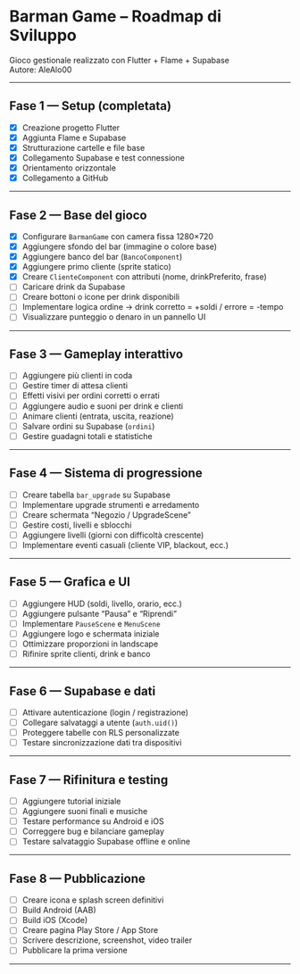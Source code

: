 # Barman Game – Roadmap di Sviluppo
Gioco gestionale realizzato con Flutter + Flame + Supabase  
Autore: AleAlo00

---

## Fase 1 — Setup (completata)
- [x] Creazione progetto Flutter  
- [x] Aggiunta Flame e Supabase  
- [x] Strutturazione cartelle e file base  
- [x] Collegamento Supabase e test connessione  
- [x] Orientamento orizzontale  
- [x] Collegamento a GitHub  

---

## Fase 2 — Base del gioco
- [x] Configurare `BarmanGame` con camera fissa 1280×720  
- [x] Aggiungere sfondo del bar (immagine o colore base)  
- [x] Aggiungere banco del bar (`BancoComponent`)  
- [x] Aggiungere primo cliente (sprite statico)  
- [x] Creare `ClienteComponent` con attributi (nome, drinkPreferito, frase)  
- [ ] Caricare drink da Supabase  
- [ ] Creare bottoni o icone per drink disponibili  
- [ ] Implementare logica ordine → drink corretto = +soldi / errore = -tempo  
- [ ] Visualizzare punteggio o denaro in un pannello UI  

---

## Fase 3 — Gameplay interattivo
- [ ] Aggiungere più clienti in coda  
- [ ] Gestire timer di attesa clienti  
- [ ] Effetti visivi per ordini corretti o errati  
- [ ] Aggiungere audio e suoni per drink e clienti  
- [ ] Animare clienti (entrata, uscita, reazione)  
- [ ] Salvare ordini su Supabase (`ordini`)  
- [ ] Gestire guadagni totali e statistiche  

---

## Fase 4 — Sistema di progressione
- [ ] Creare tabella `bar_upgrade` su Supabase  
- [ ] Implementare upgrade strumenti e arredamento  
- [ ] Creare schermata “Negozio / UpgradeScene”  
- [ ] Gestire costi, livelli e sblocchi  
- [ ] Aggiungere livelli (giorni con difficoltà crescente)  
- [ ] Implementare eventi casuali (cliente VIP, blackout, ecc.)

---

## Fase 5 — Grafica e UI
- [ ] Aggiungere HUD (soldi, livello, orario, ecc.)  
- [ ] Aggiungere pulsante “Pausa” e “Riprendi”  
- [ ] Implementare `PauseScene` e `MenuScene`  
- [ ] Aggiungere logo e schermata iniziale  
- [ ] Ottimizzare proporzioni in landscape  
- [ ] Rifinire sprite clienti, drink e banco  

---

## Fase 6 — Supabase e dati
- [ ] Attivare autenticazione (login / registrazione)  
- [ ] Collegare salvataggi a utente (`auth.uid()`)  
- [ ] Proteggere tabelle con RLS personalizzate  
- [ ] Testare sincronizzazione dati tra dispositivi  

---

## Fase 7 — Rifinitura e testing
- [ ] Aggiungere tutorial iniziale  
- [ ] Aggiungere suoni finali e musiche  
- [ ] Testare performance su Android e iOS  
- [ ] Correggere bug e bilanciare gameplay  
- [ ] Testare salvataggio Supabase offline e online  

---

## Fase 8 — Pubblicazione
- [ ] Creare icona e splash screen definitivi  
- [ ] Build Android (AAB)  
- [ ] Build iOS (Xcode)  
- [ ] Creare pagina Play Store / App Store  
- [ ] Scrivere descrizione, screenshot, video trailer  
- [ ] Pubblicare la prima versione  

---
